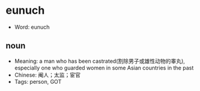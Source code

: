 # eunuch

- Word: eunuch

## noun

- Meaning: a man who has been castrated(割除男子或雄性动物的睾丸), especially one who guarded women in some Asian countries in the past
- Chinese: 阉人；太监；宦官
- Tags: person, GOT

